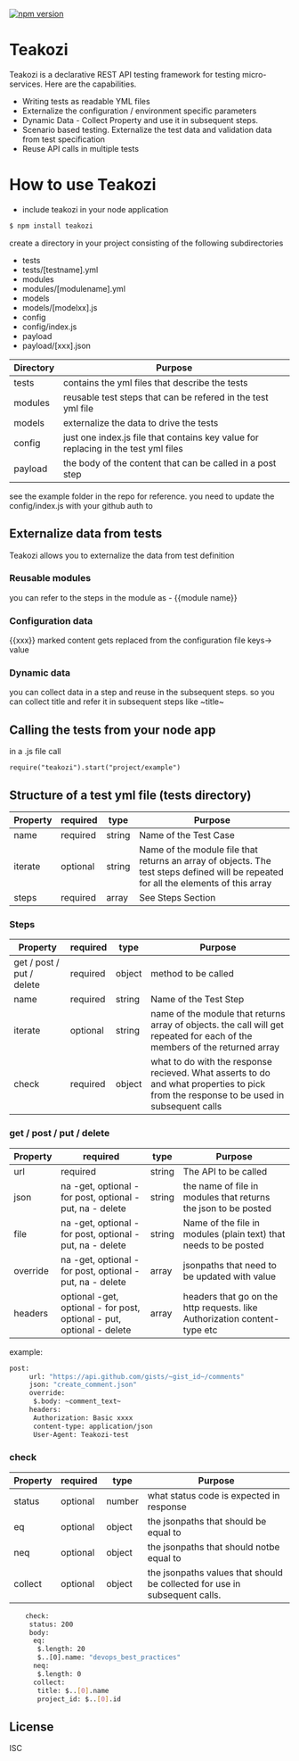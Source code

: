 [![npm version](https://badge.fury.io/js/teakozi.svg)](https://badge.fury.io/js/teakozi)

# Teakozi

Teakozi is a declarative REST API testing framework for testing micro-services. Here are the capabilities.

  - Writing tests as readable YML files
  - Externalize the configuration / environment specific parameters
  - Dynamic Data - Collect Property and use it in subsequent steps.
  - Scenario based testing. Externalize the test data and validation data from test specification
  - Reuse API calls in multiple tests

# How to use Teakozi

  - include teakozi in your node application

```sh
$ npm install teakozi
```

create a directory in your project consisting of the following subdirectories
  - tests
  - tests/[testname].yml
  - modules
  - modules/[modulename].yml
  - models
  - models/[modelxx].js
  - config
  - config/index.js
  - payload
  - payload/[xxx].json


| Directory | Purpose|
|-|-|
|tests|contains the yml files that describe the tests|
|modules|reusable test steps that can be refered in the test yml file|
|models|externalize the data to drive the tests|
|config|just one index.js file that contains key value for replacing in the test yml files|
|payload|the body of the content that can be called in a post step|

see the example folder in the repo for reference. you need to update the config/index.js with your github auth to

## Externalize data from tests
Teakozi allows you to externalize the data from test definition
### Reusable modules
you can refer to the steps in the module as - {{module name}}
### Configuration data
{{xxx}} marked content gets replaced from the configuration file keys-> value
### Dynamic data
you can collect data in a step and reuse in the subsequent steps. so you can collect title and refer it in subsequent steps like ~title~

## Calling the tests from your node app

in a .js file call

```
require("teakozi").start("project/example")
```


## Structure of a test yml file (tests directory)

| Property |required| type | Purpose|
| - | - |-|-|
|name|required|string|Name of the Test Case |
|iterate|optional|string|Name of the module file that returns an array of objects. The test steps defined will be repeated for all the elements of this array |
|steps|required|array|See Steps Section|

### Steps
| Property |required| type | Purpose|
| - | - |-|-|
|get / post / put / delete|required|object|method to be called |
|name|required|string|Name of the Test Step |
|iterate|optional|string|name of the module that returns array of objects. the call will get repeated for each of the members of the returned array |
|check|required|object|what to do with the response recieved. What asserts to do and what properties to pick from the response to be used in subsequent calls|

### get / post / put / delete
| Property |required| type | Purpose|
| - | - |-|-|
|url|required|string|The API to be called |
|json|na -get, optional - for post, optional - put, na - delete |string|the name of file in modules that returns the json to be posted |
|file|na -get, optional - for post, optional - put, na - delete |string| Name of the file in modules (plain text) that needs to be posted |
|override|na -get, optional - for post, optional - put, na - delete |array|  jsonpaths that need to be updated with value |
|headers|optional -get, optional - for post, optional - put, optional - delete |array| headers that go on the http requests. like Authorization content-type etc |

example:
```sh
post:
     url: "https://api.github.com/gists/~gist_id~/comments"
     json: "create_comment.json"
     override:
      $.body: ~comment_text~
     headers:
      Authorization: Basic xxxx
      content-type: application/json
      User-Agent: Teakozi-test
```

### check
| Property |required| type | Purpose|
| - | - |-|-|
|status|optional|number|what status code is expected in response |
|eq|optional|object|the jsonpaths that should be equal to |
|neq|optional|object|the jsonpaths that should notbe equal to |
|collect|optional|object|the jsonpaths values that should be collected for use in subsequent calls. |

```sh
    check:
     status: 200
     body:
      eq:
       $.length: 20
       $..[0].name: "devops_best_practices"
      neq:
       $.length: 0
      collect:
       title: $..[0].name
       project_id: $..[0].id

```

License
----
ISC
